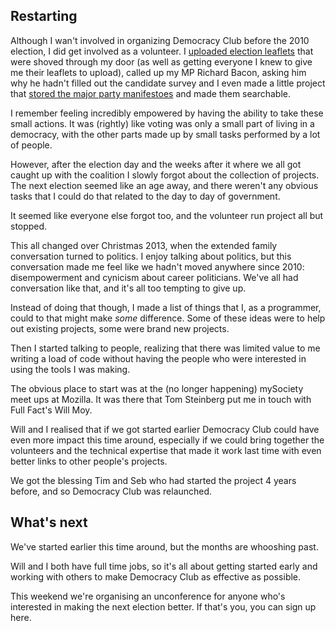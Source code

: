 ## Restarting

Although I wan't involved in organizing Democracy Club before the 2010 election, I did get involved as a volunteer.  I [uploaded election leaflets](http://electionleaflets.org) that were shoved through my door (as well as getting everyone I knew to give me their leaflets to upload), called up my MP Richard Bacon, asking him why he hadn't filled out the candidate survey and I even made a little project that [stored the major party manifestoes](https://github.com/symroe/manifestos) and made them searchable.

I remember feeling incredibly empowered by having the ability to take these small actions.  It was (rightly) like voting was only a small part of living in a democracy, with the other parts made up by small tasks performed by a lot of people.

However, after the election day and the weeks after it where we all got caught up with the coalition I slowly forgot about the collection of projects.  The next election seemed like an age away, and there weren't any obvious tasks that I could do that related to the day to day of government.

It seemed like everyone else forgot too, and the volunteer run project all but stopped.

This all changed over Christmas 2013, when the extended family conversation turned to politics.  I enjoy talking about politics, but this conversation made me feel like we hadn't moved anywhere since 2010: disempowerment and cynicism about career politicians.  We've all had conversation like that, and it's all too tempting to give up.

Instead of doing that though, I made a list of things that I, as a programmer, could to that might make *some* difference.  Some of these ideas were to help out existing projects, some were brand new projects.

Then I started talking to people, realizing that there was limited value to me writing a load of code without having the people who were interested in using the tools I was making.

The obvious place to start was at the (no longer happening) mySociety meet ups at Mozilla.  It was there that Tom Steinberg put me in touch with Full Fact's Will Moy.

Will and I realised that if we got started earlier Democracy Club could have even more impact this time around, especially if we could bring together the volunteers and the technical expertise that made it work last time with even better links to other people's projects.


We got the blessing Tim and Seb who had started the project 4 years before, and so Democracy Club was relaunched.

## What's next

We've started earlier this time around, but the months are whooshing past.

Will and I both have full time jobs, so it's all about getting started early and working with others to make Democracy Club as effective as possible.

This weekend we're organising an unconference for anyone who's interested in making the next election better. If that's you, you can sign up here.